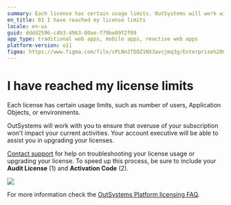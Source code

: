 ```yaml
---
summary: Each license has certain usage limits. OutSystems will work with you to ensure that overuse of your subscription won't impact your current activities.
en_title: 01 I have reached my license limits
locale: en-us
guid: dddd2596-c4b3-4963-80ae-f79be09f2f09
app_type: traditional web apps, mobile apps, reactive web apps
platform-version: o11
figma: https://www.figma.com/file/cPLNnZfDOZ1NX3avcjmq3g/Enterprise%20Customers?node-id=3215:458
---
```


# I have reached my license limits

Each license has certain usage limits, such as number of users, Application Objects, or environments. 

OutSystems will work with you to ensure that overuse of your subscription won't impact your current activities. Your account executive will be able to assist you in upgrading your licenses.

[Contact support](https://success.outsystems.com/Support/Enterprise_Customers/OutSystems_Support/01_Contact_OutSystems_technical_support) for help on troubleshooting your license usage or upgrading your license. To speed up this process, be sure to include your **Audit License** (1) and **Activation Code** (2).

![](images/reached-license-limits_0.png)

For more information check the [OutSystems Platform licensing FAQ](https://success.outsystems.com/Support/Enterprise_Customers/Licensing/Overview/01_How_OutSystems_Platform_licensing_works).

